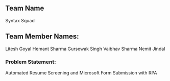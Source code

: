 ## Team Name
Syntax Squad

## Team Member Names:
Litesh Goyal
Hemant Sharma
Gursewak Singh
Vaibhav Sharma
Nemit Jindal

### Problem Statement:
Automated Resume Screening and Microsoft Form Submission with RPA